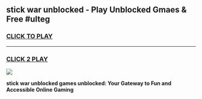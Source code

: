 
## stick war unblocked - Play Unblocked Gmaes & Free #ulteg
<h3>
<a href="https://news.freeplayer.one?title=stick_war_unblocked&ref=03M">CLICK TO PLAY</a></h3>
<hr>

<h3>
<a href="https://news.freeplayer.one?title=stick_war_unblocked&ref=03M">CLICK 2 PLAY</a>
  
</h3>

<a href="https://news.freeplayer.one?title=stick_war_unblocked&ref=03M"><img src="https://clearcache.store/games.png"></a>


**stick war unblocked games unblocked: Your Gateway to Fun and Accessible Online Gaming**
